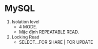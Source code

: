 # MySQL
1. Isolation level
    - 4 MODE.
    - Mặc định REPEATABLE READ.
2. Locking Read
    - SELECT...FOR SHARE | FOR UPDATE